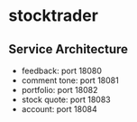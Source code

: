 # stocktrader

## Service Architecture

- feedback: port 18080
- comment tone: port 18081
- portfolio: port 18082
- stock quote: port 18083
- account: port 18084

